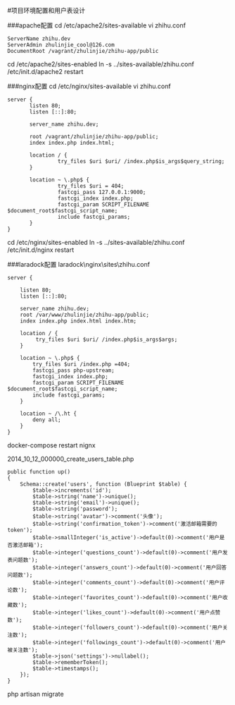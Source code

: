 #项目环境配置和用户表设计

###apache配置
cd /etc/apache2/sites-available
vi zhihu.conf
```
ServerName zhihu.dev
ServerAdmin zhulinjie_cool@126.com
DocumentRoot /vagrant/zhulinjie/zhihu-app/public
```

cd /etc/apache2/sites-enabled
ln -s ../sites-available/zhihu.conf
/etc/init.d/apache2 restart

###nginx配置
cd /etc/nginx/sites-available
vi zhihu.conf
```
server {
       listen 80;
       listen [::]:80;

       server_name zhihu.dev;

       root /vagrant/zhulinjie/zhihu-app/public;
       index index.php index.html;

       location / {
                try_files $uri $uri/ /index.php$is_args$query_string;
       }

       location ~ \.php$ {
                try_files $uri = 404;
                fastcgi_pass 127.0.0.1:9000;
                fastcgi_index index.php;
                fastcgi_param SCRIPT_FILENAME $document_root$fastcgi_script_name;
                include fastcgi_params;
       }
}
```

cd /etc/nginx/sites-enabled
ln -s ../sites-available/zhihu.conf
/etc/init.d/nginx restart

###laradock配置
laradock\nginx\sites\zhihu.conf
```
server {

    listen 80;
    listen [::]:80;

    server_name zhihu.dev;
    root /var/www/zhulinjie/zhihu-app/public;
    index index.php index.html index.htm;

    location / {
         try_files $uri $uri/ /index.php$is_args$args;
    }

    location ~ \.php$ {
        try_files $uri /index.php =404;
        fastcgi_pass php-upstream;
        fastcgi_index index.php;
        fastcgi_param SCRIPT_FILENAME $document_root$fastcgi_script_name;
        include fastcgi_params;
    }

    location ~ /\.ht {
        deny all;
    }
}
```
docker-compose restart nignx

2014_10_12_000000_create_users_table.php
```
public function up()
{
    Schema::create('users', function (Blueprint $table) {
        $table->increments('id');
        $table->string('name')->unique();
        $table->string('email')->unique();
        $table->string('password');
        $table->string('avatar')->comment('头像');
        $table->string('confirmation_token')->comment('激活邮箱需要的token');
        $table->smallInteger('is_active')->default(0)->comment('用户是否激活邮箱');
        $table->integer('questions_count')->default(0)->comment('用户发表问题数');
        $table->integer('answers_count')->default(0)->comment('用户回答问题数');
        $table->integer('comments_count')->default(0)->comment('用户评论数');
        $table->integer('favorites_count')->default(0)->comment('用户收藏数');
        $table->integer('likes_count')->default(0)->comment('用户点赞数');
        $table->integer('followers_count')->default(0)->comment('用户关注数');
        $table->integer('followings_count')->default(0)->comment('用户被关注数');
        $table->json('settings')->nullabel();
        $table->rememberToken();
        $table->timestamps();
    });
}
```
php artisan migrate